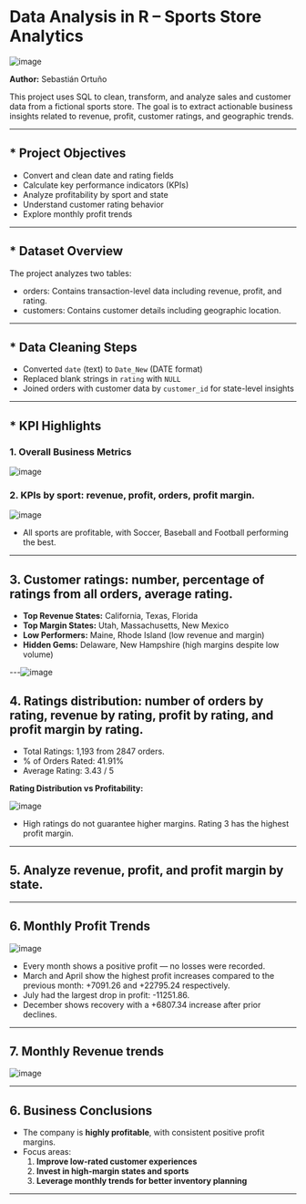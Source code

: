 #  Data Analysis in R – Sports Store Analytics
![image](https://github.com/user-attachments/assets/e0cc29cf-cd91-4034-893a-d283acfe1f79)


**Author:** Sebastián Ortuño

This project uses SQL to clean, transform, and analyze sales and customer data from a fictional sports store. The goal is to extract actionable business insights related to revenue, profit, customer ratings, and geographic trends.

---

## * Project Objectives

- Convert and clean date and rating fields
- Calculate key performance indicators (KPIs)
- Analyze profitability by sport and state
- Understand customer rating behavior
- Explore monthly profit trends

---

## * Dataset Overview

The project analyzes two tables:

- orders: Contains transaction-level data including revenue, profit, and rating.
- customers: Contains customer details including geographic location.

---

## * Data Cleaning Steps

- Converted `date` (text) to `Date_New` (DATE format)
- Replaced blank strings in `rating` with `NULL`
- Joined orders with customer data by `customer_id` for state-level insights

---

## * KPI Highlights

### 1. Overall Business Metrics

![image](https://github.com/user-attachments/assets/1f409c17-55f6-4817-91e5-0430fd5acb79)


### 2. KPIs by sport: revenue, profit, orders, profit margin.

![image](https://github.com/user-attachments/assets/f382f9a7-9dd8-47bb-94b9-ffca643bf861)


- All sports are profitable, with Soccer, Baseball and Football performing the best.

---

## 3. Customer ratings: number, percentage of ratings from all orders, average rating.

- **Top Revenue States:** California, Texas, Florida
- **Top Margin States:** Utah, Massachusetts, New Mexico
- **Low Performers:** Maine, Rhode Island (low revenue and margin)
- **Hidden Gems:** Delaware, New Hampshire (high margins despite low volume)

---![image](https://github.com/user-attachments/assets/ff3312b0-6640-4171-93c2-49accccfe906)


## 4. Ratings distribution: number of orders by rating, revenue by rating, profit by rating, and profit margin by rating.

- Total Ratings: 1,193 from 2847 orders.
- % of Orders Rated: 41.91%
- Average Rating: 3.43 / 5

**Rating Distribution vs Profitability:**

![image](https://github.com/user-attachments/assets/1324c3fe-b7a8-4641-90c4-3817e53987c3)


- High ratings do not guarantee higher margins. Rating 3 has the highest profit margin.

---
## 5. Analyze revenue, profit, and profit margin by state.






---
## 6. Monthly Profit Trends

![image](https://github.com/user-attachments/assets/048dc8c2-7448-4660-8e42-7bbfe20d9f45)





- Every month shows a positive profit — no losses were recorded.
- March and April show the highest profit increases compared to the previous month: +7091.26 and +22795.24 respectively.
- July had the largest drop in profit: -11251.86.
- December shows recovery with a +6807.34 increase after prior declines.
---
## 7. Monthly Revenue trends
![image](https://github.com/user-attachments/assets/098044af-f669-4b8a-ace9-95a84d77742e)





---

## 6. Business Conclusions

- The company is **highly profitable**, with consistent positive profit margins.
- Focus areas:
  1. **Improve low-rated customer experiences**
  2. **Invest in high-margin states and sports**
  3. **Leverage monthly trends for better inventory planning**

---



